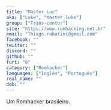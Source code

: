 ```yaml
---
title: "Master_Luc"
aka: ["Luke", "Master_luke"]
group: ["Trans-center"]
site: "https://www.romhacking.net.br"
email: "Thiago.rabatini@gmail.com"
facebook: ""
twitter: ""
discord: ""
github: ""
furt: "6"
category: ["Romhacker"]
languages: ["Inglês", "Português"]
real_name: ""
dob: ""
---
```

Um Romhacker brasileiro.